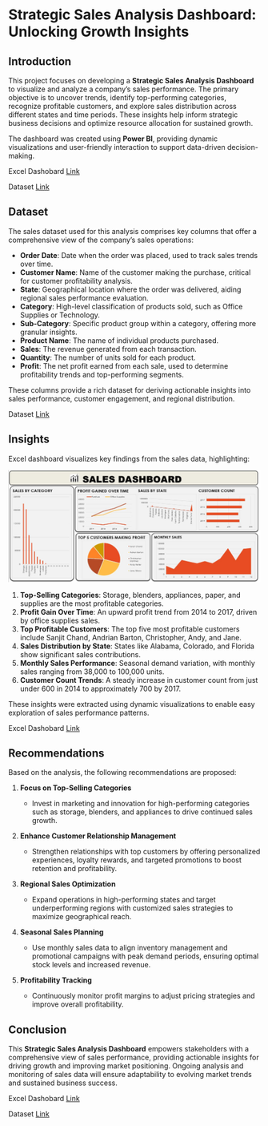 # Strategic Sales Analysis Dashboard: Unlocking Growth Insights  

## Introduction  
This project focuses on developing a **Strategic Sales Analysis Dashboard** to visualize and analyze a company’s sales performance. The primary objective is to uncover trends, identify top-performing categories, recognize profitable customers, and explore sales distribution across different states and time periods. These insights help inform strategic business decisions and optimize resource allocation for sustained growth.  

The dashboard was created using **Power BI**, providing dynamic visualizations and user-friendly interaction to support data-driven decision-making.  

Excel Dashobard [Link](https://github.com/NishaChandila/Sales-Report/blob/main/SalesReport.jpg)

Dataset [Link](https://github.com/NishaChandila/Sales-Report/blob/main/salesdata.csv)

## Dataset  
The sales dataset used for this analysis comprises key columns that offer a comprehensive view of the company’s sales operations:  

- **Order Date**: Date when the order was placed, used to track sales trends over time.  
- **Customer Name**: Name of the customer making the purchase, critical for customer profitability analysis.  
- **State**: Geographical location where the order was delivered, aiding regional sales performance evaluation.  
- **Category**: High-level classification of products sold, such as Office Supplies or Technology.  
- **Sub-Category**: Specific product group within a category, offering more granular insights.  
- **Product Name**: The name of individual products purchased.  
- **Sales**: The revenue generated from each transaction.  
- **Quantity**: The number of units sold for each product.  
- **Profit**: The net profit earned from each sale, used to determine profitability trends and top-performing segments.  

These columns provide a rich dataset for deriving actionable insights into sales performance, customer engagement, and regional distribution.  

Dataset [Link](https://github.com/NishaChandila/Sales-Report/blob/main/salesdata.csv)

## Insights  
Excel dashboard visualizes key findings from the sales data, highlighting:  

![Sales](https://github.com/NishaChandila/project-assets/blob/main/SalesReport.jpg)

1. **Top-Selling Categories**: Storage, blenders, appliances, paper, and supplies are the most profitable categories.  
2. **Profit Gain Over Time**: An upward profit trend from 2014 to 2017, driven by office supplies sales.  
3. **Top Profitable Customers**: The top five most profitable customers include Sanjit Chand, Andrian Barton, Christopher, Andy, and Jane.  
4. **Sales Distribution by State**: States like Alabama, Colorado, and Florida show significant sales contributions.  
5. **Monthly Sales Performance**: Seasonal demand variation, with monthly sales ranging from 38,000 to 100,000 units.  
6. **Customer Count Trends**: A steady increase in customer count from just under 600 in 2014 to approximately 700 by 2017.  

These insights were extracted using dynamic visualizations to enable easy exploration of sales performance patterns.  

Excel Dashobard [Link](https://github.com/NishaChandila/Sales-Report/blob/main/SalesReport.jpg)

## Recommendations  
Based on the analysis, the following recommendations are proposed:  

1. **Focus on Top-Selling Categories**  
   - Invest in marketing and innovation for high-performing categories such as storage, blenders, and appliances to drive continued sales growth.  

2. **Enhance Customer Relationship Management**  
   - Strengthen relationships with top customers by offering personalized experiences, loyalty rewards, and targeted promotions to boost retention and profitability.  

3. **Regional Sales Optimization**  
   - Expand operations in high-performing states and target underperforming regions with customized sales strategies to maximize geographical reach.  

4. **Seasonal Sales Planning**  
   - Use monthly sales data to align inventory management and promotional campaigns with peak demand periods, ensuring optimal stock levels and increased revenue.  

5. **Profitability Tracking**  
   - Continuously monitor profit margins to adjust pricing strategies and improve overall profitability.  

## Conclusion  
This **Strategic Sales Analysis Dashboard** empowers stakeholders with a comprehensive view of sales performance, providing actionable insights for driving growth and improving market positioning. Ongoing analysis and monitoring of sales data will ensure adaptability to evolving market trends and sustained business success.  

Excel Dashobard [Link](https://github.com/NishaChandila/Sales-Report/blob/main/SalesReport.jpg)

Dataset [Link](https://github.com/NishaChandila/Sales-Report/blob/main/salesdata.csv)
